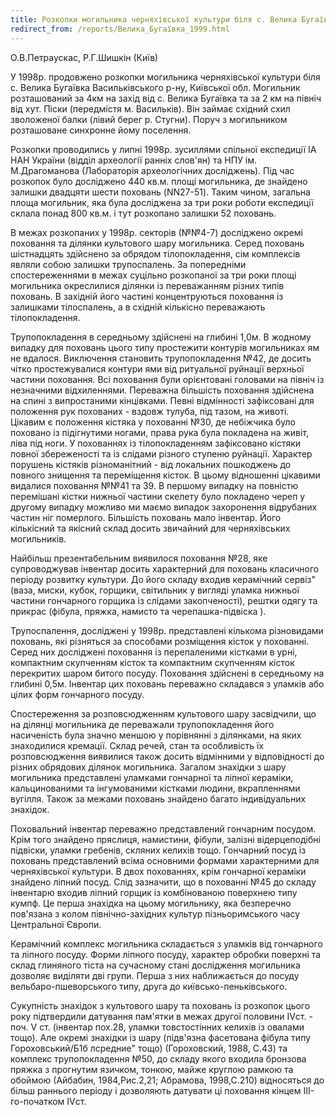 ```yaml
---
title: Розкопки могильника черняхівської культури біля с. Велика Бугаївка на Київщині в 1998р
redirect_from: /reports/Велика_Бугаївка_1999.html
---
```


О.В.Петраускас, Р.Г.Шишкін (Київ)

У 1998р. продовжено розкопки могильника черняхівської культури біля с. Велика Бугаївка Васильківського р-ну, Київської обл. Могильник розташований за 4км на захід від с. Велика Бугаївка та за 2 км на північ від хут. Піски (передмістя м. Васильків). Він займає східний схил зволоженої балки (лівий берег р. Стугни). Поруч з могильником розташоване синхронне йому поселення.

Розкопки проводились у липні 1998р. зусиллями спільної експедиції ІА НАН України (відділ археології ранніх слов'ян) та НПУ ім. М.Драгоманова (Лабораторія археологічних досліджень). Під час розкопок було досліджено 440 кв.м. площі могильника, де знайдено залишки двадцяти шести поховань (NN27-51). Таким чином, загальна площа могильник, яка була досліджена за три роки роботи експедиції склала понад 800 кв.м. і тут розкопано залишки 52 поховань.

В межах розкопаних у 1998р. секторів (№№4-7) досліджено окремі поховання та ділянки культового шару могильника. Серед поховань шістнадцять здійснено за обрядом тілопокладення, сім комплексів являли собою залишки трупоспалень. За попередніми спостереженнями в межах суцільно розкопаної за три роки площі могильника окреслилися ділянки із переважанням різних типів поховань. В західній його частині концентруються поховання із залишками тілоспалень, а в східній кількісно переважають тілопокладення.

Трупопокладення в середньому здійснені на глибині 1,0м. В жодному випадку для поховань цього типу простежити контурів могильниках ям не вдалося. Виключення становить трупопокладення №42, де досить чітко простежувалися контури ями від ритуальної руйнації верхньої частини поховання. Всі поховання були орієнтовані головами на північ із незначними відхиленнями. Переважна більшість поховання здійснена на спині з випростаними кінцівками. Певні відмінності зафіксовані для положення рук похованих - вздовж тулуба, під тазом, на животі. Цікавим є положення кістяка у похованні №30, де небіжчика було поховано із підігнутими ногами, права рука була покладена на живіт, ліва під ноги. У похованнях із тілопокладенням зафіксовано кістяки повної збереженості та із слідами різного ступеню руйнації. Характер порушень кістяків різноманітний - від локальних пошкоджень до повного знищення та переміщення кісток. В цьому відношенні цікавими видалися поховання №№41 та 39. В першому випадку на повністю перемішані кістки нижньої частини скелету було покладено череп у другому випадку можливо ми маємо випадок захоронення відрубаних частин ніг померлого. Більшість поховань мало інвентар. Його кількісний та якісний склад досить звичайний для черняхівських могильників.

Найбільш презентабельним виявилося поховання №28, яке супроводжував інвентар досить характерний для поховань класичного періоду розвитку культури. До його складу входив керамічний сервіз" (ваза, миски, кубок, горщики, світильник у вигляді уламка нижньої частини гончарного горщика із слідами закопченості), рештки одягу та прикрас (фібула, пряжка, намисто та черепашка-підвіска ).

Трупоспалення, досліджені у 1998р. представлені кількома різновидами поховань, які різняться за способами розміщення кісток у похованні. Серед них досліджені поховання із перепаленими кістками в урні, компактним скупченням кісток та компактним скупченням кісток перекритих шаром битого посуду. Поховання здійснені в середньому на глибині 0,5м. Інвентар цих поховань переважно складався з уламків або цілих форм гончарного посуду.

Спостереження за розповсюдженням культового шару засвідчили, що на ділянці могильника де переважали трупопокладення його насиченість була значно меншою у порівнянні з ділянками, на яких знаходилися кремації. Склад речей, стан та особливість їх розповсюдження виявилися також досить відмінними у відповідності до різних обрядових ділянок могильника. Загалом знахідки з шару могильника представлені уламками гончарної та ліпної кераміки, кальцинованими та інгумованими кістками людини, вкрапленнями вугілля. Також за межами поховань знайдено багато індивідуальних знахідок.

Поховальний інвентар переважно представлений гончарним посудом. Крім того знайдено пряслиця, намистини, фібули, залізні відерцеподібні підвіски, уламки гребенів, скляних келихів тощо. Гончарний посуд із поховань представлений всіма основними формами характерними для черняхівської культури. В двох похованнях, крім гончарної кераміки знайдено ліпний посуд. Слід зазначити, що в похованні №45 до складу інвентарю входив ліпний горщик із комбінованою поверхнею типу кумпф. Це перша знахідка на цьому могильнику, яка безперечно пов'язана з колом північно-західних культур пізньоримського часу Центральної Європи.

Керамічний комплекс могильника складається з уламків від гончарного та ліпного посуду. Форми ліпного посуду, характер обробки поверхні та склад глиняного тіста на сучасному стані дослідження могильника дозволяє виділяти дві групи. Перша з них наближається до посуду вельбаро-пшеворського типу, друга до київсько-пеньківського.

Сукупність знахідок з культового шару та поховань із розкопок цього року підтвердили датування пам'ятки в межах другої половини IVст. - поч. V ст. (інвентар пох.28, уламки товстостінних келихів із овалами тощо). Але окремі знахідки із шару (підв'язна фасетована фібула типу Гороховський/Б1б лсредние" тощо) (Гороховский, 1988, С.43) та комплекс трупопокладення №50, до складу якого входила бронзова пряжка з прогнутим язичком, тонкою, майже круглою рамкою та обоймою (Айбабин, 1984,Рис.2,21; Абрамова, 1998,С.210) відносяться до більш раннього періоду і дозволяють датувати ці поховання кінцем III-го-початком IVст.